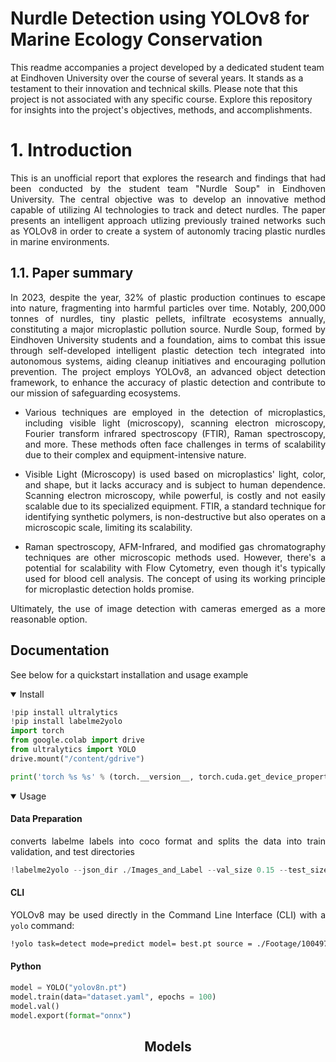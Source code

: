# Nurdle Detection using YOLOv8 for Marine Ecology Conservation

This readme accompanies a project developed by a dedicated student team at Eindhoven University over the course of several years. It stands as a testament to their innovation and technical skills. Please note that this project is not associated with any specific course. Explore this repository for insights into the project's objectives, methods, and accomplishments.

# 1. Introduction

<div style="text-align: justify"> 
This is an unofficial report that explores the research and findings that had been conducted by the student team "Nurdle Soup" in Eindhoven University. The central objective was to develop an innovative method capable of utilizing AI technologies to track and detect nurdles. The paper presents an intelligent approach utlizing previously trained networks such as YOLOv8 in order to create a system of autonomly tracing plastic nurdles in marine environments. 
</div>

## 1.1. Paper summary

<div style="text-align: justify"> 
In 2023, despite the year, 32% of plastic production continues to escape into nature, fragmenting into harmful particles over time. Notably, 200,000 tonnes of nurdles, tiny plastic pellets, infiltrate ecosystems annually, constituting a major microplastic pollution source. Nurdle Soup, formed by Eindhoven University students and a foundation, aims to combat this issue through self-developed intelligent plastic detection tech integrated into autonomous systems, aiding cleanup initiatives and encouraging pollution prevention. The project employs YOLOv8, an advanced object detection framework, to enhance the accuracy of plastic detection and contribute to our mission of safeguarding ecosystems.


* Various techniques are employed in the detection of microplastics, including visible light (microscopy), scanning electron microscopy, Fourier transform infrared spectroscopy (FTIR), Raman spectroscopy, and more. These methods often face challenges in terms of scalability due to their complex and equipment-intensive nature.

* Visible Light (Microscopy) is used based on microplastics' light, color, and shape, but it lacks accuracy and is subject to human dependence. Scanning electron microscopy, while powerful, is costly and not easily scalable due to its specialized equipment. FTIR, a standard technique for identifying synthetic polymers, is non-destructive but also operates on a microscopic scale, limiting its scalability.

* Raman spectroscopy, AFM-Infrared, and modified gas chromatography techniques are other microscopic methods used. However, there's a potential for scalability with Flow Cytometry, even though it's typically used for blood cell analysis. The concept of using its working principle for microplastic detection holds promise.

Ultimately, the use of image detection with cameras emerged as a more reasonable option.

## Documentation

See below for a quickstart installation and usage example

<details open>
<summary>Install</summary>



```python
!pip install ultralytics
!pip install labelme2yolo
import torch
from google.colab import drive
from ultralytics import YOLO
drive.mount("/content/gdrive")
```

```python
print('torch %s %s' % (torch.__version__, torch.cuda.get_device_properties(0) if torch.cuda.is_available() else 'CPU'))
```

</details>



<details open>
<summary>Usage</summary>

#### Data Preparation

converts labelme labels into coco format and splits the data into train validation, and test directories 
```python
!labelme2yolo --json_dir ./Images_and_Label --val_size 0.15 --test_size 0.15
```


#### CLI

YOLOv8 may be used directly in the Command Line Interface (CLI) with a `yolo` command:

```bash
!yolo task=detect mode=predict model= best.pt source = ./Footage/10049782_20170313_RCC.PNG save = True
```

#### Python

```python
model = YOLO("yolov8n.pt")
model.train(data="dataset.yaml", epochs = 100)
model.val()
model.export(format="onnx")
```

</details>

## <div align="center">Models</div>


